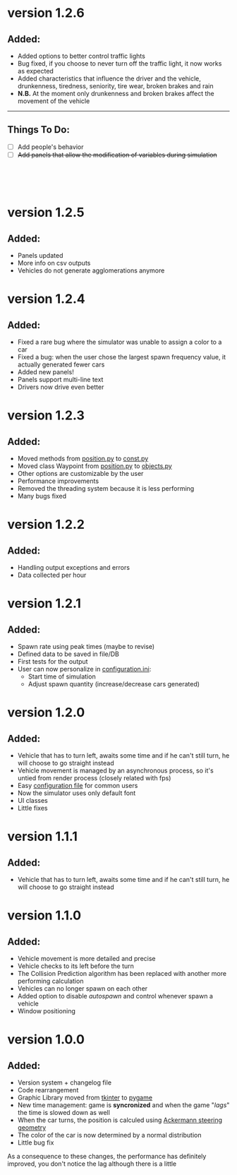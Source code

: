 # version 1.2.6
## Added:
- Added options to better control traffic lights
- Bug fixed, if you choose to never turn off the traffic light, it now works as expected
- Added characteristics that influence the driver and the vehicle, drunkenness, tiredness, seniority, tire wear, broken brakes and rain
- **N.B.** At the moment only drunkenness and broken brakes affect the movement of the vehicle

---

## Things To Do:
- [ ] Add people's behavior
- [ ] ~~Add panels that allow the modification of variables during simulation~~

<br><br><br>

# version 1.2.5
## Added:
- Panels updated
- More info on csv outputs
- Vehicles do not generate agglomerations anymore

# version 1.2.4
## Added:
- Fixed a rare bug where the simulator was unable to assign a color to a car
- Fixed a bug: when the user chose the largest spawn frequency value, it actually generated fewer cars
- Added new panels!
- Panels support multi-line text
- Drivers now drive even better

# version 1.2.3
## Added:
- Moved methods from [position.py](./position.py) to [const.py](./const.py)
- Moved class Waypoint from [position.py](./position.py) to [objects.py](./objects.py)
- Other options are customizable by the user
- Performance improvements
- Removed the threading system because it is less performing
- Many bugs fixed

# version 1.2.2
## Added:
- Handling output exceptions and errors
- Data collected per hour

# version 1.2.1
## Added:
- Spawn rate using peak times (maybe to revise)
- Defined data to be saved in file/DB
- First tests for the output
- User can now personalize in [configuration.ini](configuration.ini):
  * Start time of simulation
  * Adjust spawn quantity (increase/decrease cars generated)

# version 1.2.0
## Added:
- Vehicle that has to turn left, awaits some time and if he can't still turn, he will choose to go straight instead
- Vehicle movement is managed by an asynchronous process, so it's untied from render process (closely related with fps)
- Easy [configuration file](configuration.ini) for common users
- Now the simulator uses only default font
- UI classes
- Little fixes

# version 1.1.1
## Added:
- Vehicle that has to turn left, awaits some time and if he can't still turn, he will choose to go straight instead

# version 1.1.0
## Added:
- Vehicle movement is more detailed and precise
- Vehicle checks to its left before the turn
- The Collision Prediction algorithm has been replaced with another more performing calculation
- Vehicles can no longer spawn on each other
- Added option to disable *autospawn* and control whenever spawn a vehicle
- Window positioning

# version 1.0.0
## Added:
- Version system + changelog file
- Code rearrangement
- Graphic Library moved from [tkinter](https://docs.python.org/3/library/tkinter.html) to [pygame](https://www.pygame.org/)
- New time management: game is **syncronized** and when the game "*lags*" the time is slowed down as well
- When the car turns, the position is calculed using [Ackermann steering geometry](https://en.wikipedia.org/wiki/Ackermann_steering_geometry)
- The color of the car is now determined by a normal distribution
- Little bug fix

As a consequence to these changes, the performance has definitely improved, you don't notice the lag although there is a little
